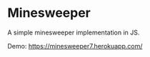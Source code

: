 # Minesweeper
A simple minesweeper implementation in JS.

Demo: https://minesweeper7.herokuapp.com/
